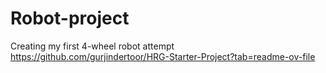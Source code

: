 # Robot-project
Creating my first 4-wheel robot attempt
https://github.com/gurjindertoor/HRG-Starter-Project?tab=readme-ov-file
